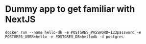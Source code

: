 # Dummy app to get familiar with NextJS


```
docker run --name hello-db -e POSTGRES_PASSWORD=123password -e POSTGRES_USER=hello -e POSTGRES_DB=hellodb -d postgres
```
